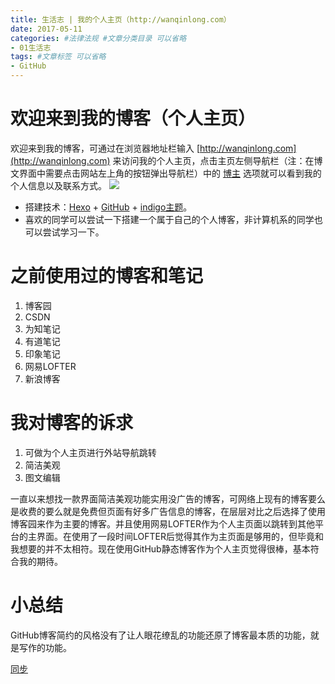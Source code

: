 ```yaml
---
title: 生活志 | 我的个人主页（http://wanqinlong.com）
date: 2017-05-11
categories: #法律法规 #文章分类目录 可以省略
- 01生活志
tags: #文章标签 可以省略
- GitHub
---
```

# 欢迎来到我的博客（个人主页） #

欢迎来到我的博客，可通过在浏览器地址栏输入  [http://wanqinlong.com](http://wanqinlong.com)  来访问我的个人主页，点击主页左侧导航栏（注：在博文界面中需要点击网站左上角的按钮弹出导航栏）中的 [博主](http://wanqinlong.com/about/) 选项就可以看到我的个人信息以及联系方式。
![](http://i.imgur.com/IeelbI7.png)
<!--more-->
-  搭建技术：[Hexo](https://hexo.io/zh-cn/) + [GitHub](https://github.com/) + [indigo主题](https://github.com/yscoder/hexo-theme-indigo)。
-  喜欢的同学可以尝试一下搭建一个属于自己的个人博客，非计算机系的同学也可以尝试学习一下。

# 之前使用过的博客和笔记 #
1. 博客园
2. CSDN
3. 为知笔记
4. 有道笔记  
5. 印象笔记
6. 网易LOFTER
7. 新浪博客

# 我对博客的诉求 #
1. 可做为个人主页进行外站导航跳转
2. 简洁美观
3. 图文编辑

一直以来想找一款界面简洁美观功能实用没广告的博客，可网络上现有的博客要么是收费的要么就是免费但页面有好多广告信息的博客，在层层对比之后选择了使用博客园来作为主要的博客。并且使用网易LOFTER作为个人主页面以跳转到其他平台的主界面。在使用了一段时间LOFTER后觉得其作为主页面是够用的，但毕竟和我想要的并不太相符。现在使用GitHub静态博客作为个人主页觉得很棒，基本符合我的期待。

# 小总结 #
GitHub博客简约的风格没有了让人眼花缭乱的功能还原了博客最本质的功能，就是写作的功能。

[同步](http://www.jianshu.com/p/fa4168aaf30c)  